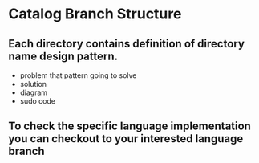 # Catalog Branch Structure

## Each directory contains definition of directory name design pattern.
- problem that pattern going to solve
- solution
- diagram
- sudo code

## To check the specific language implementation you can checkout to your interested language branch

